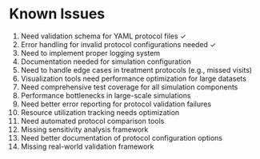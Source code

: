 # Known Issues

1. Need validation schema for YAML protocol files ✓
2. Error handling for invalid protocol configurations needed ✓
3. Need to implement proper logging system
4. Documentation needed for simulation configuration
5. Need to handle edge cases in treatment protocols (e.g., missed visits)
6. Visualization tools need performance optimization for large datasets
7. Need comprehensive test coverage for all simulation components
8. Performance bottlenecks in large-scale simulations
9. Need better error reporting for protocol validation failures
10. Resource utilization tracking needs optimization
11. Need automated protocol comparison tools
12. Missing sensitivity analysis framework
13. Need better documentation of protocol configuration options
14. Missing real-world validation framework
